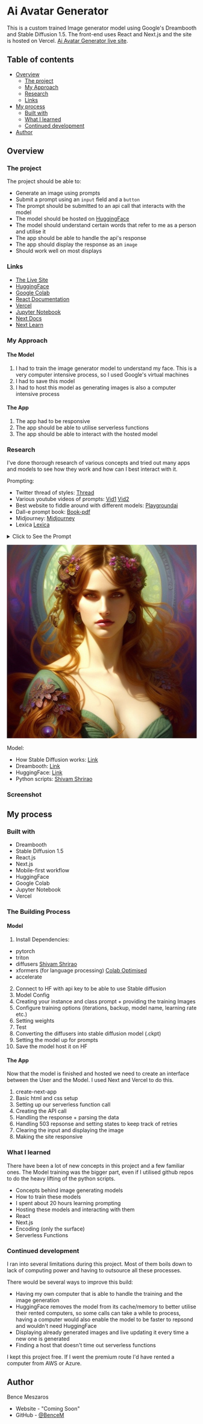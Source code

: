 # Ai Avatar Generator

This is a custom trained Image generator model using Google's Dreambooth and Stable Diffusion 1.5. The front-end uses React and Next.js and the site is hosted on Vercel.
[Ai Avatar Generator live site](https://bencem-ai-avatar.vercel.app/).

## Table of contents

- [Overview](#overview)
  - [The project](#the-project)
  - [My Approach](#my-approach)
  - [Research](#research)
  - [Links](#links)
- [My process](#my-process)
  - [Built with](#built-with)
  - [What I learned](#what-i-learned)
  - [Continued development](#continued-development)
- [Author](#author)

## Overview

### The project

The project should be able to:

- Generate an image using prompts
- Submit a prompt using an `input` field and a `button`
- The prompt should be submitted to an api call that interacts with the model
- The model should be hosted on [HuggingFace](https://huggingface.co/)
- The model should understand certain words that refer to me as a person and utilise it
- The app should be able to handle the api's response
- The app should display the response as an `image`
- Should work well on most displays

### Links

- [The Live Site](https://bencem-ai-avatar.vercel.app/)
- [HuggingFace](https://huggingface.co/)
- [Google Colab](https://colab.research.google.com/)
- [React Documentation](https://beta.reactjs.org/)
- [Vercel](https://vercel.com/)
- [Jupyter Notebook](https://jupyter.org/)
- [Next Docs](https://nextjs.org/docs)
- [Next Learn](https://nextjs.org/learn/foundations/about-nextjs)

### My Approach

#### The Model

1. I had to train the image generator model to understand my face. This is a very computer intensive process, so I used Google's virtual machines
2. I had to save this model
3. I had to host this model as generating images is also a computer intensive process

#### The App

1. The app had to be responsive
2. The app should be able to utilise serverless functions
3. The app should be able to interact with the hosted model

### Research

I've done thorough research of various concepts and tried out many apps and models to see how they work and how can I best interact with it.

Prompting:

- Twitter thread of styles: [Thread](https://twitter.com/fabianstelzer/status/1599525776952414208)
- Various youtube videos of prompts: [Vid1](https://www.youtube.com/watch?v=9ErPUGlifQQ) [Vid2](https://www.youtube.com/watch?v=apQylm17E_0)
- Best website to fiddle around with different models: [Playgroundai](https://playgroundai.com/)
- Dall-e prompt book: [Book-pdf](http://dallery.gallery/wp-content/uploads/2022/07/The-DALL%C2%B7E-2-prompt-book-v1.02.pdf)
- Midjourney: [Midjourney](https://www.midjourney.com/home/?callbackUrl=%2Fapp%2F)
- Lexica [Lexica](https://lexica.art/)

<details>
<summary>Click to See the Prompt</summary>

The prompt:
fantasy beautiful face goddess, in hibernation box, hyperdetailed painting, complex, head and shoulders portrait, 4k resolution concept art portrait by Greg Rutkowski, Artgerm, WLOP, Alphonse Mucha dynamic lighting hyperdetailed intricately detailed art trending on Artstation triadic colors Unreal Engine 5 volumetric lighting handsome, evil devil, gothic, short brunet hair, evil smirk, big green eyes, young, pop, elegant, life, father, clear, deep color art, Greg Rutkowski art, fantasycore, airbrush art, black and white still, digital Art, perfect composition, beautiful detailed intricate insanely detailed octane render trending on artstation, 8 k artistic photography, photorealistic concept art, soft natural volumetric cinematic perfect light, chiaroscuro, award - winning photograph, masterpiece, oil on canvas, raphael, caravaggio, greg rutkowski, beeple, beksinski, giger, perfect composition, beautiful detailed intricate insanely detailed octane render trending on artstation, 8 k artistic photography, photorealistic concept art, soft natural volumetric cinematic perfect light, chiaroscuro, award - winning photograph, masterpiece, oil on canvas, raphael, caravaggio, greg rutkowski, beeple, beksinski, giger, trending on artstation, sharp focus, studio photo, intricate details, highly detailed, by greg rutkowski, sf, intricate artwork masterpiece, ominous, matte painting movie poster, golden ratio, trending on cgsociety, intricate, epic, trending on artstation, by artgerm, h. r. giger and beksinski, highly detailed, vibrant, production cinematic character render, ultra high quality model, sf, intricate artwork masterpiece, ominous, matte painting movie poster, golden ratio, trending on cgsociety, intricate, armor, epic, trending on artstation, by artgerm, h. r. giger and beksinski, highly detailed, vibrant, production cinematic character render, ultra high quality model
Negatives:
Distorted, helmet, crown, bad topology, extra limbs, extra hands, watermarked, blurry. Over exposed, 2 heads, 2 faces, cropped image, out of frame, draft

</details>

<p>
  <img src="./images/pic1.png" width="512" height="512"/>
</p>

Model:

- How Stable Diffusion works: [Link](https://jalammar.github.io/illustrated-stable-diffusion/)
- Dreambooth: [Link](https://dreambooth.github.io/)
- HuggingFace: [Link](https://huggingface.co/docs)
- Python scripts: [Shivam Shrirao](https://github.com/ShivamShrirao)

### Screenshot

## My process

### Built with

- Dreambooth
- Stable Diffusion 1.5
- React.js
- Next.js
- Mobile-first workflow
- HuggingFace
- Google Colab
- Jupyter Notebook
- Vercel

### The Building Process

#### Model

1. Install Dependencies:

- pytorch
- triton
- diffusers [Shivam Shrirao](https://github.com/ShivamShrirao/diffusers)
- xformers (for language processing) [Colab Optimised](https://github.com/brian6091/xformers-wheels/releases)
- accelerate

2. Connect to HF with api key to be able to use Stable diffusion
3. Model Config
4. Creating your instance and class prompt + providing the training Images
5. Configure training options (iterations, backup, model name, learning rate etc.)
6. Setting weights
7. Test
8. Converting the diffusers into stable diffusion model (.ckpt)
9. Setting the model up for prompts
10. Save the model host it on HF

#### The App

Now that the model is finished and hosted we need to create an interface between the User and the Model.
I used Next and Vercel to do this.

1. create-next-app
2. Basic html and css setup
3. Setting up our serverless function call
4. Creating the API call
5. Handling the response + parsing the data
6. Handling 503 repsonse and setting states to keep track of retries
7. Clearing the input and displaying the image
8. Making the site responsive

### What I learned

There have been a lot of new concepts in this project and a few familiar ones. The Model training was the bigger part, even if I utilised github repos to do the heavy lifting of the python scripts.

- Concepts behind image generating models
- How to train these models
- I spent about 20 hours learning prompting
- Hosting these models and interacting with them
- React
- Next.js
- Encoding (only the surface)
- Serverless Functions

### Continued development

I ran into several limitations during this project. Most of them boils down to lack of computing power and having to outsource all these processes.

There would be several ways to improve this build:

- Having my own computer that is able to handle the training and the image generation
- HuggingFace removes the model from its cache/memory to better utilise their rented computers, so some calls can take a while to process, having a computer would also enable the model to be faster to repsond and wouldn't need HuggingFace
- Displaying already generated images and live updating it every time a new one is generated
- Finding a host that doesn't time out serverless functions

I kept this project free. If I went the premium route I'd have rented a computer from AWS or Azure.

## Author

Bence Meszaros

- Website - "Coming Soon"
- GitHub - [@BenceM](https://github.com/BenceM)
